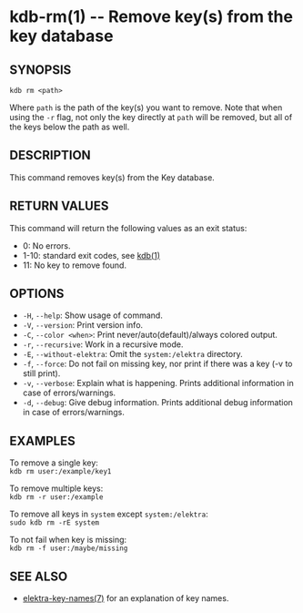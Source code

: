 # kdb-rm(1) -- Remove key(s) from the key database

## SYNOPSIS

`kdb rm <path>`

Where `path` is the path of the key(s) you want to remove.
Note that when using the `-r` flag, not only the key directly at `path` will be removed, but all of the keys below the path as well.

## DESCRIPTION

This command removes key(s) from the Key database.

## RETURN VALUES

This command will return the following values as an exit status:

- 0:
  No errors.
- 1-10:
  standard exit codes, see [kdb(1)](kdb.md)
- 11:
  No key to remove found.

## OPTIONS

- `-H`, `--help`:
  Show usage of command.
- `-V`, `--version`:
  Print version info.
- `-C`, `--color <when>`:
  Print never/auto(default)/always colored output.
- `-r`, `--recursive`:
  Work in a recursive mode.
- `-E`, `--without-elektra`:
  Omit the `system:/elektra` directory.
- `-f`, `--force`:
  Do not fail on missing key, nor print if there was a key (-v to still print).
- `-v`, `--verbose`:
  Explain what is happening. Prints additional information in case of errors/warnings.
- `-d`, `--debug`:
  Give debug information. Prints additional debug information in case of errors/warnings.

## EXAMPLES

To remove a single key:<br>
`kdb rm user:/example/key1`

To remove multiple keys:<br>
`kdb rm -r user:/example`

To remove all keys in `system` except `system:/elektra`:<br>
`sudo kdb rm -rE system`

To not fail when key is missing:<br>
`kdb rm -f user:/maybe/missing`

## SEE ALSO

- [elektra-key-names(7)](elektra-key-names.md) for an explanation of key names.
